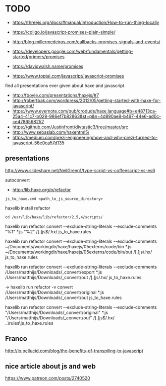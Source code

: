 # TODO

- https://threejs.org/docs/#manual/introduction/How-to-run-thing-locally


- https://coligo.io/javascript-promises-plain-simple/
- http://blog.millermedeiros.com/callbacks-promises-signals-and-events/
- https://developers.google.com/web/fundamentals/getting-started/primers/promises
- https://davidwalsh.name/promises
- https://www.toptal.com/javascript/javascript-promises




find all presentations ever given about haxe and javascript

- http://fboyle.com/presentations/haxejs/#7
- http://robertbak.com/wordpress/2012/05/getting-started-with-haxe-for-javascript/
- https://www.evernote.com/pub/crodude/haxe.language#b=e48713ca-25a4-41c7-b029-986ef7b82863&st=p&n=4d890ae8-b497-44e6-ad0c-ce4786568252
- https://github.com/Justinfront/divtastic3/tree/master/src
- http://www.sebaslab.com/haxehtml5/
- https://medium.com/prezi-engineering/how-and-why-prezi-turned-to-javascript-56e0ca57d135



## presentations

http://www.slideshare.net/NeilGreen1/type-script-vs-coffeescript-vs-es6



autoconvert
* http://lib.haxe.org/p/refactor

```
js_to_haxe.cmd <path_to_js_source_directory>

```

haxelib install refactor


```
cd /usr/lib/haxe/lib/refactor/2,5,4/scripts/

```

haxelib run refactor convert --exclude-string-literals --exclude-comments "%1" *.js "%2" /[.]js$/.hx/ js_to_haxe.rules



haxelib run refactor convert --exclude-string-literals --exclude-comments ~/Documents/workingdir/haxe/haxejs/05externs/code/bin *.js ~/Documents/workingdir/haxe/haxejs/05externs/code/bin/out /[.]js/.hx/ js_to_haxe.rules



haxelib run refactor convert --exclude-string-literals --exclude-comments /Users/matthijs/Downloads/_convert/export *.js /Users/matthijs/Downloads/_convert/out /[.]js/.hx/ js_to_haxe.rules


→ haxelib run refactor -v convert /Users/matthijs/Downloads/_convert/original *.js /Users/matthijs/Downloads/_convert/out js_to_haxe.rules


haxelib run refactor convert --exclude-string-literals --exclude-comments "/Users/matthijs/Downloads/_convert/original" *.js "/Users/matthijs/Downloads/_convert/out" /[.]js$/.hx/ ..\rules\js_to_haxe.rules



## Franco
<http://io.pellucid.com/blog/the-benefits-of-transpiling-to-javascript>

## nice article about js and web
<https://www.patreon.com/posts/2740520>



